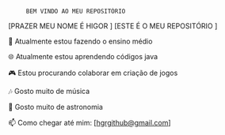          BEM VINDO AO MEU REPOSITÓRIO



 [PRAZER MEU NOME É HIGOR  ]
 [ESTE É O MEU REPOSITÓRIO ]




🔭 Atualmente estou fazendo o ensino médio 

🌐 Atualmente estou aprendendo códigos java 

🎮 Estou procurando colaborar em criação de jogos

🎶 Gosto muito de música

🌌 Gosto muito de astronomia

📫 Como chegar até mim: [hgrgithub@gmail.com]



